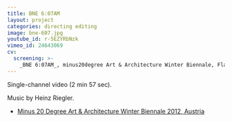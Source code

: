```yaml
---
title: BNE 6:07AM
layout: project
categories: directing editing
image: bne-607.jpg
youtube_id: r-5EZYRbNzk
vimeo_id: 24643069
cv:
  screening: >-
    _BNE 6:07AM_, minus20degree Art & Architecture Winter Biennale, Flachau, Austria
---
```


Single-channel video (2 min 57 sec).

Music by Heinz Riegler.

- [Minus 20 Degree Art & Architecture Winter Biennale 2012, Austria](http://m20d.eu/snow-cinema-2012/)

